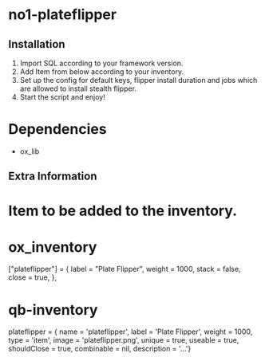 # no1-plateflipper

## Installation

1. Import SQL according to your framework version.
2. Add Item from below according to your inventory.
3. Set up the config for default keys, flipper install duration and jobs which are allowed to install stealth flipper.
4. Start the script and enjoy!

# Dependencies
- ox_lib

## Extra Information

# Item to be added to the inventory.

# ox_inventory
["plateflipper"] = {
	label = "Plate Flipper",
	weight = 1000,
	stack = false,
	close = true,
},

# qb-inventory
plateflipper                 = { name = 'plateflipper', label = 'Plate Flipper', weight = 1000, type = 'item', image = 'plateflipper.png', unique = true, useable = true, shouldClose = true, combinable = nil, description = '...'}